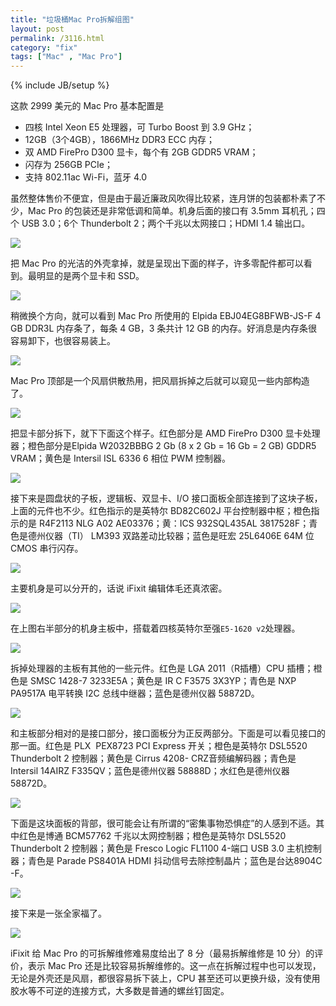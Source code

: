 ```yaml
---
title: "垃圾桶Mac Pro拆解组图"
layout: post
permalink: /3116.html
category: "fix"
tags: ["Mac" , "Mac Pro"]
---
```

{% include JB/setup %}

这款 2999 美元的 Mac Pro 基本配置是

  * 四核 Intel Xeon E5 处理器，可 Turbo Boost 到 3.9 GHz；
  * 12GB（3个4GB），1866MHz DDR3 ECC 内存；
  * 双 AMD FirePro D300 显卡，每个有 2GB GDDR5 VRAM；
  * 闪存为 256GB PCIe；
  * 支持 802.11ac Wi-Fi，蓝牙 4.0

虽然整体售价不便宜，但是由于最近廉政风吹得比较紧，连月饼的包装都朴素了不少，Mac Pro 的包装还是非常低调和简单。机身后面的接口有 3.5mm 耳机孔；四个 USB 3.0；6个 Thunderbolt 2；两个千兆以太网接口；HDMI 1.4 输出口。

![](wp-content/uploads/2015/05/TWDJ25QxKFlMOXfX.jpg)

把 Mac Pro 的光洁的外壳拿掉，就是呈现出下面的样子，许多零配件都可以看到。最明显的是两个显卡和 SSD。

![](wp-content/uploads/2015/05/tHUUh4CP3qXn16VE.jpg)

稍微换个方向，就可以看到 Mac Pro 所使用的 Elpida EBJ04EG8BFWB-JS-F 4 GB DDR3L 内存条了，每条 4 GB，3 条共计 12 GB 的内存。好消息是内存条很容易卸下，也很容易装上。

![](wp-content/uploads/2015/05/sKBlKZI4LKZRQkdm.jpg)

Mac Pro 顶部是一个风扇供散热用，把风扇拆掉之后就可以窥见一些内部构造了。

![](wp-content/uploads/2015/05/ZyIO16UPYK1EwZdU.jpg)

把显卡部分拆下，就下下面这个样子。红色部分是 AMD FirePro D300 显卡处理器；橙色部分是Elpida W2032BBBG 2 Gb (8 x 2 Gb = 16 Gb = 2 GB) GDDR5 VRAM；黄色是 Intersil ISL 6336 6 相位 PWM 控制器。

![](wp-content/uploads/2015/05/5tgNxfdHE3ltotS2.jpg)

接下来是圆盘状的子板，逻辑板、双显卡、I/O 接口面板全部连接到了这块子板，上面的元件也不少。红色指示的是英特尔 BD82C602J 平台控制器中枢；橙色指示的是 R4F2113 NLG A02 AE03376；黄：ICS 932SQL435AL 3817528F；青色是德州仪器（TI） LM393 双路差动比较器；蓝色是旺宏 25L6406E 64M 位 CMOS 串行闪存。

![](wp-content/uploads/2015/05/aZGmAB5ZjtPVPNUb.jpg)

主要机身是可以分开的，话说 iFixit 编辑体毛还真浓密。

![](wp-content/uploads/2015/05/v1tJHoLPFjGZ4BxL.jpg)

在上图右半部分的机身主板中，搭载着四核英特尔至强`E5-1620 v2`处理器。

![](wp-content/uploads/2015/05/SejKd5hUVQM4KGCk.jpg)

拆掉处理器的主板有其他的一些元件。红色是 LGA 2011（R插槽）CPU 插槽；橙色是 SMSC 1428-7 3233E5A；黄色是 IR C F3575 3X3YP；青色是 NXP PA9517A 电平转换 I2C 总线中继器；蓝色是德州仪器 58872D。

![](wp-content/uploads/2015/05/2Ss2soPCZphUBEPw.jpg)

和主板部分相对的是接口部分，接口面板分为正反两部分。下面是可以看见接口的那一面。红色是 PLX  PEX8723 PCI Express 开关；橙色是英特尔 DSL5520 Thunderbolt 2 控制器；黄色是 Cirrus 4208- CRZ音频编解码器；青色是 Intersil 14AIRZ F335QV；蓝色是德州仪器 58888D；水红色是德州仪器 58872D。

![](wp-content/uploads/2015/05/XhGBBKpAXc3SZwGp.jpg)

下面是这块面板的背部，很可能会让有所谓的“密集事物恐惧症”的人感到不适。其中红色是博通 BCM57762 千兆以太网控制器；橙色是英特尔 DSL5520 Thunderbolt 2 控制器；黄色是 Fresco Logic FL1100 4-端口 USB 3.0 主机控制器；青色是 Parade PS8401A HDMI 抖动信号去除控制晶片；蓝色是台达8904C -F。

![](wp-content/uploads/2015/05/fELBTnt31QhnDsqq-2.jpg)

接下来是一张全家福了。

![](wp-content/uploads/2015/05/RtFlKRIVD1AnbWMo.jpg)

iFixit 给 Mac Pro 的可拆解维修难易度给出了 8 分（最易拆解维修是 10 分）的评价，表示 Mac Pro 还是比较容易拆解维修的。这一点在拆解过程中也可以发现，无论是外壳还是风扇，都很容易拆下装上，CPU 甚至还可以更换升级，没有使用胶水等不可逆的连接方式，大多数是普通的螺丝钉固定。